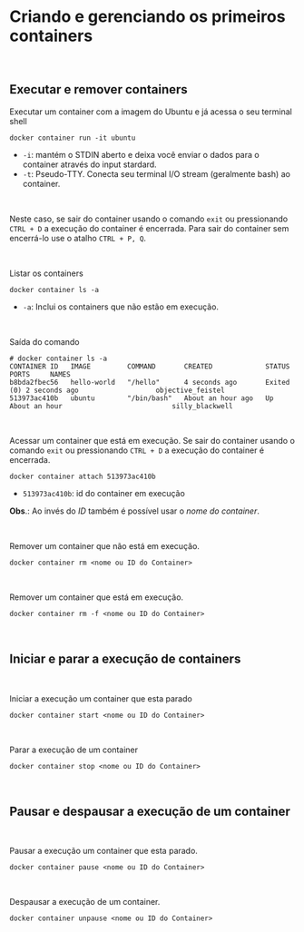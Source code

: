 # Criando e gerenciando os primeiros containers

<br>

## Executar e remover containers 

Executar um container com a imagem do Ubuntu e já acessa o seu terminal shell
```shell
docker container run -it ubuntu
```
- `-i`: mantém o STDIN aberto e deixa você enviar o dados para o container através do input stardard.
- `-t`: Pseudo-TTY. Conecta seu terminal I/O stream (geralmente bash) ao container.     

<br> 

Neste caso, se sair do container usando o comando `exit` ou pressionando `CTRL + D` a execução do container é encerrada. Para sair do container sem encerrá-lo use o atalho `CTRL + P, Q`.

<br>

Listar os containers 
```shell
docker container ls -a
```
- `-a`: Inclui os containers que não estão em execução.

<br>

Saída do comando
```shell
# docker container ls -a          
CONTAINER ID   IMAGE         COMMAND       CREATED             STATUS                           PORTS     NAMES
b8bda2fbec56   hello-world   "/hello"      4 seconds ago       Exited (0) 2 seconds ago                   objective_feistel
513973ac410b   ubuntu        "/bin/bash"   About an hour ago   Up About an hour                           silly_blackwell
```

<br>

Acessar um container que está em execução. Se sair do container usando o comando `exit` ou pressionando `CTRL + D` a execução do container é encerrada. 
```shell
docker container attach 513973ac410b
```
- `513973ac410b`: id do container em execução

**Obs**.: Ao invés do *ID* também é possível usar o *nome do container*.

<br>

Remover um container que não está em execução.
```shell
docker container rm <nome ou ID do Container>
```

<br>

Remover um container que está em execução.
```shell
docker container rm -f <nome ou ID do Container>
```

<br>

## Iniciar e parar a execução de containers

<br>

Iniciar a execução um container que esta parado
```shell
docker container start <nome ou ID do Container>
```

<br>

Parar a execução de um container
```shell
docker container stop <nome ou ID do Container>
```

<br>

## Pausar e despausar a execução de um container

<br>

Pausar a execução um container que esta parado.
```shell
docker container pause <nome ou ID do Container>
```

<br>

Despausar a execução de um container.
```shell
docker container unpause <nome ou ID do Container>
```

